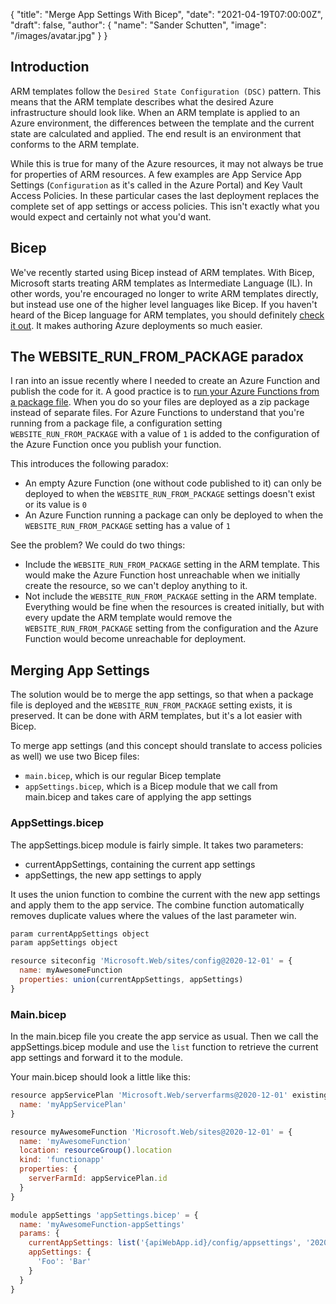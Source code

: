 {
    "title": "Merge App Settings With Bicep",
    "date": "2021-04-19T07:00:00Z",
    "draft": false,
    "author": {
        "name": "Sander Schutten",
        "image": "/images/avatar.jpg"
    }
}

## Introduction
ARM templates follow the `Desired State Configuration (DSC)` pattern. This means that the ARM template describes what the desired Azure infrastructure should look like. When an ARM template is applied to an Azure environment, the differences between the template and the current state are calculated and applied. The end result is an environment that conforms to the ARM template.

While this is true for many of the Azure resources, it may not always be true for properties of ARM resources. A few examples are App Service App Settings (`Configuration` as it's called in the Azure Portal) and Key Vault Access Policies. In these particular cases the last deployment replaces the complete set of app settings or access policies. This isn't exactly what you would expect and certainly not what you'd want.

## Bicep
We've recently started using Bicep instead of ARM templates. With Bicep, Microsoft starts treating ARM templates as Intermediate Language (IL). In other words, you're encouraged no longer to write ARM templates directly, but instead use one of the higher level languages like Bicep. If you haven't heard of the Bicep language for ARM templates, you should definitely [check it out](https://docs.microsoft.com/en-us/azure/azure-resource-manager/templates/bicep-overview). It makes authoring Azure deployments so much easier.

## The WEBSITE_RUN_FROM_PACKAGE paradox
I ran into an issue recently where I needed to create an Azure Function and publish the code for it. A good practice is to [run your Azure Functions from a package file](https://docs.microsoft.com/en-us/azure/azure-functions/run-functions-from-deployment-package#:~:text=In%20Azure%2C%20you%20can%20run%20your%20functions%20directly,to%20enable%20this%20functionality%20in%20your%20function%20app.). When you do so your files are deployed as a zip package instead of separate files. For Azure Functions to understand that you're running from a package file, a configuration setting `WEBSITE_RUN_FROM_PACKAGE` with a value of `1` is added to the configuration of the Azure Function once you publish your function.

This introduces the following paradox:
- An empty Azure Function (one without code published to it) can only be deployed to when the  `WEBSITE_RUN_FROM_PACKAGE` settings doesn't exist or its value is `0`
- An Azure Function running a package can only be deployed to when the `WEBSITE_RUN_FROM_PACKAGE` setting has a value of `1`

See the problem? We could do two things:
- Include the `WEBSITE_RUN_FROM_PACKAGE` setting in the ARM template. This would make the Azure Function host unreachable when we initially create the resource, so we can't deploy anything to it.
- Not include the `WEBSITE_RUN_FROM_PACKAGE` setting in the ARM template. Everything would be fine when the resources is created initially, but with every update the ARM template would remove the `WEBSITE_RUN_FROM_PACKAGE` setting from the configuration and the Azure Function would become unreachable for deployment.

## Merging App Settings
The solution would be to merge the app settings, so that when a package file is deployed and the `WEBSITE_RUN_FROM_PACKAGE` setting exists, it is preserved. It can be done with ARM templates, but it's a lot easier with Bicep.

To merge app settings (and this concept should translate to access policies as well) we use two Bicep files:
- `main.bicep`, which is our regular Bicep template
- `appSettings.bicep`, which is a Bicep module that we call from main.bicep and takes care of applying the app settings

### AppSettings.bicep
The appSettings.bicep module is fairly simple. It takes two parameters:
- currentAppSettings, containing the current app settings
- appSettings, the new app settings to apply

It uses the union function to combine the current with the new app settings and apply them to the app service. The combine function automatically removes duplicate values where the values of the last parameter win.

``` js
param currentAppSettings object 
param appSettings object

resource siteconfig 'Microsoft.Web/sites/config@2020-12-01' = {
  name: myAwesomeFunction
  properties: union(currentAppSettings, appSettings)
}
```

### Main.bicep

In the main.bicep file you create the app service as usual. Then we call the appSettings.bicep module and use the `list` function to retrieve the current app settings and forward it to the module.

Your main.bicep should look a little like this:

``` js
resource appServicePlan 'Microsoft.Web/serverfarms@2020-12-01' existing = {
  name: 'myAppServicePlan'
}

resource myAwesomeFunction 'Microsoft.Web/sites@2020-12-01' = {
  name: 'myAwesomeFunction'
  location: resourceGroup().location
  kind: 'functionapp'
  properties: {
    serverFarmId: appServicePlan.id
  }
}

module appSettings 'appSettings.bicep' = {
  name: 'myAwesomeFunction-appSettings'
  params: {
    currentAppSettings: list('{apiWebApp.id}/config/appsettings', '2020-12-01').properties
    appSettings: {
      'Foo': 'Bar'
    }
  }
}
```